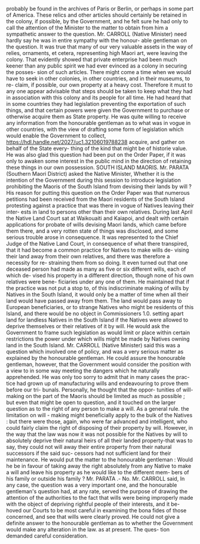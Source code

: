 probably be found in the archives of Paris or Berlin, or perhaps in some part of America. These relics and other articles should certainly be retained in the colony, if possible, by the Government, and he felt sure he had only to call the attention of the Minister to the matter to obtain from him a sympathetic answer to the question. Mr. CARROLL (Native Minister) need hardly say he was in entire sympathy with the honour- able gentleman on the question. It was true that many of our very valuable assets in the way of relies, ornaments, et cetera, representing high Maori art, were leaving the colony. That evidently showed that private enterprise had been much keener than any public spirit we had ever evinced as a colony in securing the posses- sion of such articles. There might come a time when we would have to seek in other colonies, in other countries, and in their museums, to re- claim, if possible, our own property at a heavy cost. Therefore it must to any one appear advisable that steps should be taken to keep what they had in association with this colony and its people for all time. He had heard that in some countries they had legislation preventing the exportation of such things, and that certain powers were given the Government to purchase or otherwise acquire them as State property. He was quite willing to receive any information from the honourable gentleman as to what was in vogue in other countries, with the view of drafting some form of legislation which would enable the Government to collect, https://hdl.handle.net/2027/uc1.32106019788238 acquire, and gather on behalf of the State every- thing of the kind that might be of historie value. He was also glad this question had been put on the Order Paper, if it was only to awaken some interest in the public mind in the direction of retaining these things in our own possession. SOUTH ISLAND MAORIS. Mr. PARATA (Southern Maori District) asked the Native Minister, Whether it is the intention of the Government during this session to introduce legislation prohibiting the Maoris of the South Island from devising their lands by will ? His reason for putting this question on the Order Paper was that numerous petitions had been received from the Maori residents of the South Island protesting against a practice that was there in vogue of Natives leaving their inter- ests in land to persons other than their own relatives. During last April the Native Land Court sat at Waikouaiti and Kaiapoi, and dealt with certain applications for probate of wills devising Maori lands, which came before them there, and a very rotten state of things was disclosed, and some serious trouble arose in consequence. It was represented to the Chief Judge of the Native Land Court, in consequence of what there transpired, that it had become a common practice for Natives to make wills de- vising their land away from their own relatives, and there was therefore a necessity for re- straining them from so doing. It even turned out that one deceased person had made as many as five or six different wills, each of which de- vised his property in a different direction, though none of his own relatives were bene- ficiaries under any one of them. He maintained that if the practice was not put a stop to, of this indiscriminate making of wills by Natives in the South Island, it would only be a matter of time when all their land would have passed away from them. The land would pass away to European beneficiaries, or to strange Natives who might be residents of this Island, and there would be no object in Commissioners 1.0. setting apart land for landless Natives in the South Island if the Natives were allowed to deprive themselves or their relatives of it by will. He would ask the Government to frame such legislation as would limit or place within certain restrictions the power under which wills might be made by Natives owning land in the South Island. Mr. CARROLL (Native Minister) said this was a question which involved one of policy, and was a very serious matter as explained by the honourable gentleman. He could assure the honourable gentleman, however, that the Government would consider the position with a view to in some way meeting the dangers which he naturally apprehended. He was only too sorry to admit that in many cases the prac- tice had grown up of manufacturing wills and endeavouring to prove them before our tri- bunals. Personally, he thought that the oppor- tunities of will-making on the part of the Maoris should be limited as much as possible ; but even that might be open to question, and it touched on the larger question as to the right of any person to make a will. As a general rule. the limitation on will - making might beneficially apply to the bulk of the Natives : but there were those, again, who were far advanced and intelligent, who could fairly claim the right of disposing of their property by will. However, in the way that the law was now it was not possible for the Natives by will to absolutely deprive their natural heirs of all their landed property-that was to say, they could not will away their entire property from their natural successors if the said suc- cessors had not sufficient land for their maintenance. He would put the matter to the honourable gentleman : Would he be in favour of taking away the right absolutely from any Native to make a will and leave his property as he would like to the different mem- bers of his family or outside his family ? Mr. PARATA .- No. Mr. CARROLL said, In any case, the question was a very important one, and the honourable gentleman's question had, at any rate, served the purpose of drawing the attention of the authorities to the fact that wills were being improperly made with the object of depriving rightful people of their interests, and it be- hoved our Courts to be most careful in examining the bona fides of those concerned, and see that wills were clearly proved. He could not give a definite answer to the honourable gentleman as to whether the Government would make any alteration in the law. as at present. The ques- tion demanded careful consideration. 